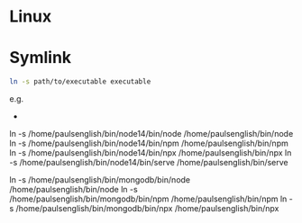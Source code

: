 # Linux

# Symlink
```sh
ln -s path/to/executable executable
```
e.g.
- ```sh
ln -s /home/paulsenglish/bin/node14/bin/node /home/paulsenglish/bin/node
ln -s /home/paulsenglish/bin/node14/bin/npm /home/paulsenglish/bin/npm
ln -s /home/paulsenglish/bin/node14/bin/npx /home/paulsenglish/bin/npx
ln -s /home/paulsenglish/bin/node14/bin/serve /home/paulsenglish/bin/serve

ln -s /home/paulsenglish/bin/mongodb/bin/node /home/paulsenglish/bin/node
ln -s /home/paulsenglish/bin/mongodb/bin/npm /home/paulsenglish/bin/npm
ln -s /home/paulsenglish/bin/mongodb/bin/npx /home/paulsenglish/bin/npx
```
